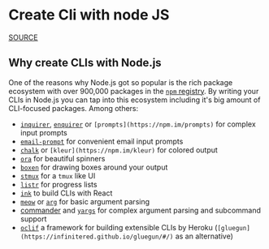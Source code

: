 # Create Cli with node JS

[SOURCE](https://www.twilio.com/blog/how-to-build-a-cli-with-node-js)

## Why create CLIs with Node.js

One of the reasons why Node.js got so popular is the rich package ecosystem with over 900,000 packages in the [`npm` registry](https://npmjs.com). By writing your CLIs in Node.js you can tap into this ecosystem including it's big amount of CLI-focused packages. Among others:

- [`inquirer`](http://npm.im/inquirer), [`enquirer`](http://npm.im/enquirer) or `[prompts](https://npm.im/prompts)` for complex input prompts
- [`email-prompt`](http://npm.im/email-prompt) for convenient email input prompts
- [`chalk`](http://npm.im/chalk) or `[kleur](https://npm.im/kleur)` for colored output
- [`ora`](http://npm.im/ora) for beautiful spinners
- [`boxen`](http://npm.im/boxen) for drawing boxes around your output
- [`stmux`](http://npm.im/stmux) for a `tmux` like UI
- [`listr`](http://npm.im/listr) for progress lists
- [`ink`](http://npm.im/ink) to build CLIs with React
- [`meow`](http://npm.im/meow) or [`arg`](http://npm.im/arg) for basic argument parsing
- [commander](http://npm.im/commander) and [`yargs`](https://www.npmjs.com/package/yargs) for complex argument parsing and subcommand support
- [`oclif`](https://oclif.io/) a framework for building extensible CLIs by Heroku (`[gluegun](https://infinitered.github.io/gluegun/#/)` as an alternative)
